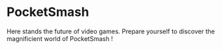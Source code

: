 # PocketSmash

Here stands the future of video games. Prepare yourself to discover the magnificient world of PocketSmash !
